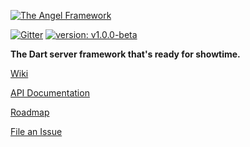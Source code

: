 [![The Angel Framework](https://angel-dart.github.io/images/logo.png)](https://angel-dart.github.io)

[![Gitter](https://img.shields.io/gitter/room/nwjs/nw.js.svg)](https://gitter.im/angel_dart/discussion)
[![version: v1.0.0-beta](https://img.shields.io/badge/pub-v1.0.0--beta-blue.svg)](https://pub.dartlang.org/packages/angel_common)

**The Dart server framework that's ready for showtime.**

[Wiki](https://github.com/angel-dart/angel/wiki)

[API Documentation](http://www.dartdocs.org/documentation/angel_common/latest)

[Roadmap](https://github.com/angel-dart/roadmap/blob/master/ROADMAP.md)

[File an Issue](https://github.com/angel-dart/roadmap/issues)
